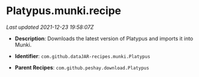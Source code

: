 # Platypus.munki.recipe

_Last updated 2021-12-23 19:58:07Z_

- **Description**: Downloads the latest version of Platypus and imports it into Munki.

- **Identifier**: `com.github.dataJAR-recipes.munki.Platypus`

- **Parent Recipes**: `com.github.peshay.download.Platypus`